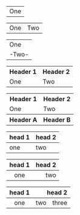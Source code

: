<table>
 <tbody>
  <tr>
   <td>One</td>
  </tr>
 </tbody>
</table>

<table>
 <tbody>
  <tr>
   <td>One</td>
   <td>Two</td>
  </tr>
 </tbody>
</table>

<table> 
 <tbody>
  <tr> 
   <td>One</td> 
  </tr> 
  <tr> 
   <td>-Two-</td> 
  </tr> 
 </tbody>
</table>

<table> 
 <tbody>
  <tr> 
   <th>Header 1</th> 
   <th>Header 2</th> 
  </tr> 
  <tr> 
   <td>One</td> 
   <td>Two</td> 
  </tr> 
 </tbody>
</table>

<table> 
 <tbody>
  <tr> 
   <th>Header 1</th> 
   <th>Header 2</th> 
  </tr> 
  <tr> 
   <td>One</td> 
   <td>Two</td> 
  </tr> 
  <tr> 
   <th>Header A</th> 
   <th>Header B</th> 
  </tr> 
 </tbody>
</table>

<table> 
 <thead>
  <tr>
   <th>head 1</th>
   <th>head 2</th>
  </tr>
 </thead> 
 <tbody>
  <tr>
   <td>one</td>
   <td>two</td>
  </tr>
 </tbody> 
</table>

<table> 
 <thead>
  <tr>
   <th align="center">head 1</th>
   <th align="right">head 2</th>
  </tr>
 </thead> 
 <tbody>
  <tr>
   <td align="center">one</td>
   <td align="right">two</td>
  </tr>
 </tbody> 
</table>

<table> 
 <thead>
  <tr>
   <th align="center">head 1</th>
   <th align="right" colspan="2">head 2</th>
  </tr>
 </thead> 
 <tbody>
  <tr>
   <td align="center">one</td>
   <td align="right">two</td>
   <td>three</td>
  </tr>
 </tbody> 
</table>